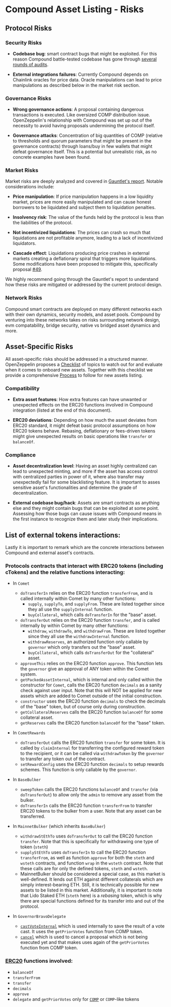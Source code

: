 # Compound Asset Listing - Risks

## Protocol Risks

### Security Risks

- **Codebase bug**: smart contract bugs that might be exploited. For this reason Compound battle-tested codebase has gone through [several rounds of audits](https://docs.compound.finance/#security).

- **External integrations failures**: Currently Compound depends on Chainlink oracles for price data. Oracle manipulations can lead to price manipulations as described below in the market risk section.

### Governance Risks

- **Wrong governance actions**: A proposal containing dangerous transactions is executed. Like oversized COMP distribution issue. OpenZeppelin's relationship with Compound was set up out of the necessity to avoid having proposals undermining the protocol itself.

- **Governance attacks**: Concentration of big quantities of COMP (relative to thresholds and quorum parameters that might be present in the governance contracts) through loans/buy in few wallets that might defeat governance itself. This is a potential but unrealistic risk, as no concrete examples have been found.

### Market Risks

Market risks are deeply analyzed and covered in [Gauntlet's report](https://gauntlet.network/reports/compound). Notable considerations include:

- **Price manipulation**: If price manipulation happens in a low liquidity market, prices are more easily manipulated and can cause honest borrowers to be liquidated and subject them to liquidation penalties.

- **Insolvency risk**: The value of the funds held by the protocol is less than the liabilities of the protocol.

- **Not incentivized liquidations**: The prices can crash so much that liquidations are not profitable anymore, leading to a lack of incentivized liquidators.

- **Cascade effect**: Liquidations producing price crashes in external markets creating a deflationary spiral that triggers more liquidations. Some modifications have been proposed to mitigate this, specifically proposal [#49](https://compound.finance/governance/proposals/49).

We highly recommend going through the Gauntlet's report to understand how these risks are mitigated or addressed by the current protocol design.

### Network Risks

Compound smart contracts are deployed on many different networks each with their own dynamics, security models, and asset pools. Compound by venturing into these networks takes on risks surrounding network design, evm compatability, bridge security, native vs bridged asset dynamics and more.

## Asset-Specific Risks

All asset-specific risks should be addressed in a structured manner. OpenZeppelin proposes a [Checklist](Checklist.md) of topics to watch out for and evaluate when it comes to onboard new assets. Together with this checklist we provide a comprehensive [Process](Process.md) to follow for new assets listing.

### Compatibility

- **Extra asset features**: How extra features can have unwanted or unexpected effects on the ERC20 functions involved in Compound integration (listed at the end of this document).

- **ERC20 deviations**: Depending on how much the asset deviates from ERC20 standard, it might defeat basic protocol assumptions on how ERC20 tokens behave. Rebasing, deflationary or fees-driven tokens might give unexpected results on basic operations like `transfer` or `balanceOf`.

### Compliance

- **Asset decentralization level**: Having an asset highly centralized can lead to unexpected minting, and more if the asset has access control with centralized parties in power of it, where also transfer may unexpectedly fail for some blacklisting feature. It is important to asses sensitive asset's functionalities and determine the grade of decentralization.

- **External codebase bug/hack**: Assets are smart contracts as anything else and they might contain bugs that can be exploited at some point. Assessing how those bugs can cause issues with Compound means in the first instance to recognize them and later study their implications.

## List of external tokens interactions:

Lastly it is important to remark which are the concrete interactions between Compound and external asset's contracts.

### Protocols contracts that interact with ERC20 tokens (including cTokens) and the relative functions interacting:

- In `Comet`
	- `doTransferIn` relies on the ERC20 function `transferFrom`, and is called internally within Comet by many other functions:
		- `supply`, `supplyTo`, and `supplyFrom`. These are listed together since they all use the `supplyInternal` function.
		- `buyCollateral`, which calls `doTransferIn` for the "base" asset.
	- `doTransferOut` relies on the ERC20 function `transfer`, and is called internally by within Comet by many other functions:
		- `withdraw`, `withdrawTo`, and  `withdrawFrom`. These are listed together since they all use the `withdrawInternal` function.
		- `withdrawReserves`, an authorized function only callable by `governor` which only transfers out the "base" asset.
		- `buyCollateral`, which calls `doTransferOut` for the "collateral" asset.
	- `approveThis` relies on the ERC20 function `approve`. This function lets the `governor` give an approval of ANY token within the Comet system. 
	- `getPackedAssetInternal`, which is internal and only called within the constructor for `Comet`, calls the ERC20 function `decimals` as a sanity check against user input. Note that this will NOT be applied for new assets which are added to Comet outside of the initial construction.
	- `constructor` uses the ERC20 function `decimals` to check the decimals of the "base" token, but of course only during construction.
	- `getCollateralReserves` calls the ERC20 function `balanceOf` for some collateral asset.
	- `getReserves` calls the ERC20 function `balanceOf` for the "base" token.

- In `CometRewards`
	- `doTransferOut` calls the ERC20 function `transfer` for some token. It is called by `claimInternal` for transferring the configured reward token to the recipient, or it can be called via `withdrawToken` by the `governor` to transfer any token out of the contract.
	- `setRewardConfig` uses the ERC20 function `decimals` to setup rewards schemes. This function is only callable by the `governor`.
	
- In `BaseBulker`
	- `sweepToken` calls the ERC20 functions `balanceOf` and `transfer` (via `doTransferOut`) to allow only the `admin` to remove any asset from the bulker. 
	- `doTransferIn` calls the ERC20 function `transferFrom` to transfer ERC20 tokens to the bulker from a user. Note that any asset can be transferred. 
	
- In `MainnetBulker` (which inherits `BaseBulker`)
	- `withdrawStEthTo` uses `doTransferOut` to call the ERC20 function `transfer`. Note that this is specifically for withdrawing one type of token (`steth`)
	- `supplyStEthTo` uses `doTransferIn` to call the ERC20 function `transferFrom`, as well as function `approve` for both the `steth` and `wsteth` contracts, and function `wrap` in the `wsteth` contract. Note that these calls are for only the defined tokens, `steth` and `wsteth`.
	- MainnetBulker should be considered a special case, as this market is well-defined. It lends out ETH against different collaterals which are simply interest-bearing ETH. Still, it is technically possible for new assets to be listed in this market. Additionally, it is important to note that Lido Staked ETH (`steth` here) is a _rebasing_ token, which is why there are special functions defined for its transfer into and out of the protocol.

- In `GovernorBravoDelegate`
    - [`castVoteInternal`](https://etherscan.io/address/0x563a63d650a5d259abae9248dddc6867813d3f87#code#F1#L266) which is used internally to save the result of a vote cast. It uses the `getPriorVotes` function from COMP token.
    - [`cancel`](https://etherscan.io/address/0x563a63d650a5d259abae9248dddc6867813d3f87#code#F1#L156) which is used to cancel a proposal which is not being executed yet and that makes uses again of the `getPriorVotes` function from COMP token.

### [ERC20](https://eips.ethereum.org/EIPS/eip-20#methods) functions involved:

- `balanceOf`
- `transferFrom`
- `transfer`
- `decimals`
- `approve`
- `delegate` and `getPriorVotes` only for [`COMP`](https://etherscan.io/address/0xc00e94cb662c3520282e6f5717214004a7f26888#code) or `COMP`-like tokens
